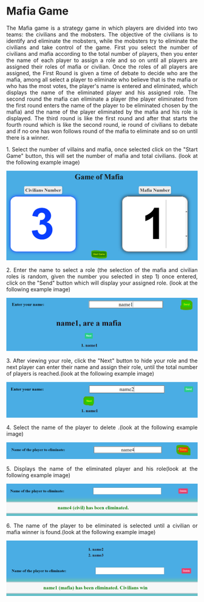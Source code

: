 # Mafia Game

<p align="justify">
The Mafia game is a strategy game in which players are divided into two teams: the civilians and the mobsters. The objective of the civilians is to identify and eliminate the mobsters, while the mobsters try to eliminate the civilians and take control of the game.
First you select the number of civilians and mafia according to the total number of players, then you enter the name of each player to assign a role and so on until all players are assigned their roles of mafia or civilian. 
Once the roles of all players are assigned, the First Round is given a time of debate to decide who are the mafia, among all select a player to eliminate who believe that is the mafia or who has the most votes, the player's name is entered and eliminated, which displays the name of the eliminated player and his assigned role. 
The second round the mafia can eliminate a player (the player eliminated from the first round enters the name of the player to be eliminated chosen by the mafia) and the name of the player eliminated by the mafia and his role is displayed.           
The third round is like the first round and after that starts the fourth round which is like the second round, ie round of civilians to debate and if no one has won follows round of the mafia to eliminate and so on until there is a winner.</p>
</h3>

<p align="justify" >1. Select the number of villains and mafia, once selected click on the "Start Game" button, this will set the number of mafia and total civilians.
            (look at the following example image) </p>

![Step1](static/images/step1.PNG)

<p align="justify" >2. Enter the name to select a role (the selection of the mafia and civilian roles is random, given the number you selected in step 1) once entered, click on the "Send" button which will display your assigned role. (look at the following example image) </p>

![Step2](static/images/step2.PNG)

<p align="justify" >3. After viewing your role, click the "Next" button to hide your role and the next player can enter their name and assign their role, until the total number of players is reached.(look at the following example image)</p>

![Step3](static/images/step3.PNG)

<p align="justify" >4. Select the name of the player to delete .(look at the following example image)</p>

![Step4](static/images/step4.PNG)

<p align="justify" >5. Displays the name of the eliminated player and his role(look at the following example image) </p>

![Step5](static/images/step5.PNG)

<p align="justify" >6. The name of the player to be eliminated is selected until a civilian or mafia winner is found.(look at the following example image) </p>

![Step6](static/images/step6.PNG)
